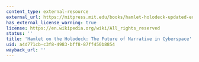 ```yaml
---
content_type: external-resource
external_url: https://mitpress.mit.edu/books/hamlet-holodeck-updated-edition
has_external_license_warning: true
license: https://en.wikipedia.org/wiki/All_rights_reserved
status: ''
title: 'Hamlet on the Holodeck: The Future of Narrative in Cyberspace'
uid: a4d771cb-c3f8-4983-bff8-87ff450b8854
wayback_url: ''
---
```

